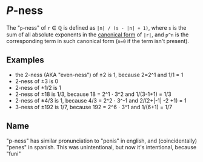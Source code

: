 # $`P`$-ness
The "`p`-ness" of `r` ∈ ℚ is defined as `|n| / (s - |n| + 1)`, where `s` is the sum of all absolute exponents in the [canonical form](https://oeis.org/wiki/Prime_factorization#Canonical_prime_factorization) of `|r|`, and `p^n` is the corresponding term in such canonical form (`n=0` if the term isn't present).

## Examples
- the 2-ness (AKA "even-ness") of ±2 is 1, because 2=2^1 and 1/1 = 1
- 2-ness of ±3 is 0
- 2-ness of ±1/2 is 1
- 2-ness of ±18 is 1/3, because 18 = 2^1 ⋅ 3^2 and 1/(3-1+1) = 1/3
- 2-ness of ±4/3 is 1, because 4/3 = 2^2 ⋅ 3^-1 and 2/(2+|-1| -2 +1) = 1
- 3-ness of ±192 is 1/7, because 192 = 2^6 ⋅ 3^1 and 1/(6+1) = 1/7

## Name
"p-ness" has similar pronunciation to "penis" in english, and (coincidentally) "penes" in spanish. This was unintentional, but now it's intentional, because "funi"
